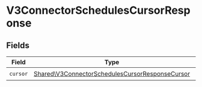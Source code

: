 # V3ConnectorSchedulesCursorResponse


## Fields

| Field                                                                                                              | Type                                                                                                               | Required                                                                                                           | Description                                                                                                        |
| ------------------------------------------------------------------------------------------------------------------ | ------------------------------------------------------------------------------------------------------------------ | ------------------------------------------------------------------------------------------------------------------ | ------------------------------------------------------------------------------------------------------------------ |
| `cursor`                                                                                                           | [Shared\V3ConnectorSchedulesCursorResponseCursor](../../Models/Shared/V3ConnectorSchedulesCursorResponseCursor.md) | :heavy_check_mark:                                                                                                 | N/A                                                                                                                |
